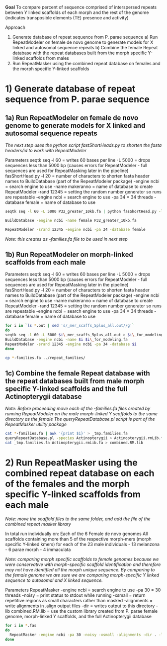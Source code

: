 **Goal**
  To compare percent of sequence comprised of interspersed repeats between Y linked scaffolds of each morph and the rest of the genome (indicates transposible elements (TE) presence and activity)

Approach
  1) Generate database of repeat sequence from P. parae sequence
    a) Run RepeatModeler on female de novo genome to generate models for X linked and autosomal sequence repeats
    b) Combine the female Repeat database with the repeat databases built from the morph specific Y-linked scaffolds from males
  2) Run RepeatMasker using the combined repeat database on females and the morph specific Y-linked scaffolds


# 1) Generate database of repeat sequence from P. parae sequence

## 1a) Run RepeatModeler on female de novo genome to generate models for X linked and autosomal sequence repeats

*The next step uses the python script fastShortHeads.py to shorten the fasta headers/id to work with RepeatModeler*

Parameters
  seqtk seq
    -l 60 = writes 60 bases per line
    -L 5000 = drops sequences less than 5000 bp (causes errors for RepeatModeler - full sequences are used for RepeatMasking later in the pipeline)
  fasShortHead.py
    -l 20 = number of characters to shorten fasta header names to
  BuildDatabase (part of the RepeatModeler package)
    -engine ncbi = search engine to use
    -name makeranno = name of database to create
  RepeatModeler
    -rand 12345 = setting the random number generator so runs are repeatable
    -engine ncbi = search engine to use
    -pa 34 = 34 threads
    -database female = name of database to use

```bash
seqtk seq -l 60 -L 5000 P32_greater_10kb.fa | python fasShortHead.py -l 20 - > genome2modeler.fas

BuildDatabase -engine ncbi -name female P32_greater_10kb.fa

RepeatModeler -srand 12345 -engine ncbi -pa 34 -database female
```
*Note: this creates as -families.fa file to be used in next step*


## 1b) Run RepeatModeler on morph-linked scaffolds from each male

Parameters
  seqtk seq
    -l 60 = writes 60 bases per line
    -L 5000 = drops sequences less than 5000 bp (causes errors for RepeatModeler - full sequences are used for RepeatMasking later in the pipeline)
  fasShortHead.py
    -l 20 = number of characters to shorten fasta header names to
  BuildDatabase (part of the RepeatModeler package)
    -engine ncbi = search engine to use
    -name makeranno = name of database to create
  RepeatModeler
    -rand 12345 = setting the random number generator so runs are repeatable
    -engine ncbi = search engine to use
    -pa 34 = 34 threads
    -database female = name of database to use

```bash
for i in `ls *.out | sed 's/_mer_scaffs_5plus_all.out//g'`
do
seqtk seq -l 60 -L 5000 $i\_mer_scaffs_5plus_all.out > $i\_for_modeling.fa
BuildDatabase -engine ncbi -name $i $i\_for_modeling.fa
RepeatModeler -srand 12345 -engine ncbi -pa 34 -database $i
done

cp *-families.fa ../repeat_families/
```


## 1c) Combine the female Repeat database with the repeat databases built from male morph specific Y-linked scaffolds and the full Actinopterygii database
*Note: Before proceeding move each of the -families.fa files created by running RepeatModeler on the male morph-linked Y scaffolds to the same directory as the female*
*The queryRepeatDatabase.pl script is part of the RepeatMasker utility package*
```bash
cat *-families.fa | awk '{print $1}' > _tmp.families.fa
queryRepeatDatabase.pl -species Actinopterygii > Actinopterygii.rmLib.fa
cat _tmp.families.fa Actinopterygii.rmLib.fa > combined.RM.lib
```


# 2) Run RepeatMasker using the combined repeat database on each of the females and the morph specific Y-linked scaffolds from each male
*Note: move the scaffold files to the same folder, and add the file of the combined repeat masker library*

In total run individually on:
  Each of the 6 Female de novo genomes
  All scaffolds containing more than 5 of the respective morph-mers (morph specific Y-linked kmers) for each of the 23 male individuals
    - 13 melanzona
    - 6 parae morph
    - 4 immaculata

*Note: comparing morph specific scaffolds to female genomes because we were conservative with morph-specific scaffold identification and therefore may not have identified all the morph unique sequence. By comparing to the female genome we are sure we are comparing morph-specific Y linked sequence to autosomal and X linked sequence.*

Parameters
  RepeatMasker
    -engine ncbi = search engine to use
    -pa 30 = 30 threads
    -noisy = print status to stdout while running
    -xsmall = return repetitive regions as small characters rather than masked
    -alignments = write alignments in .align output files
    -dir = writes output to this directory
    -lib combined.RM.lib = use the custom library created from P. parae female genome, morph-linked Y scaffolds, and the full Actinopterygii database

```bash
for i in *.fas
do
  RepeatMasker -engine ncbi -pa 30 -noisy -xsmall -alignments -dir . -lib combined.RM.lib $i
done
```
